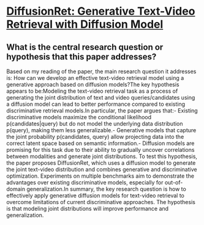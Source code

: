 # [DiffusionRet: Generative Text-Video Retrieval with Diffusion Model](https://arxiv.org/abs/2303.09867)

## What is the central research question or hypothesis that this paper addresses?

 Based on my reading of the paper, the main research question it addresses is: How can we develop an effective text-video retrieval model using a generative approach based on diffusion models?The key hypothesis appears to be:Modeling the text-video retrieval task as a process of generating the joint distribution of text and video queries/candidates using a diffusion model can lead to better performance compared to existing discriminative retrieval models.In particular, the paper argues that:- Existing discriminative models maximize the conditional likelihood p(candidates|query) but do not model the underlying data distribution p(query), making them less generalizable.- Generative models that capture the joint probability p(candidates, query) allow projecting data into the correct latent space based on semantic information.- Diffusion models are promising for this task due to their ability to gradually uncover correlations between modalities and generate joint distributions. To test this hypothesis, the paper proposes DiffusionRet, which uses a diffusion model to generate the joint text-video distribution and combines generative and discriminative optimization. Experiments on multiple benchmarks aim to demonstrate the advantages over existing discriminative models, especially for out-of-domain generalization.In summary, the key research question is how to effectively apply generative diffusion models for text-video retrieval to overcome limitations of current discriminative approaches. The hypothesis is that modeling joint distributions will improve performance and generalization.
